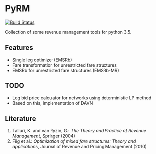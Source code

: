 # PyRM

[![Build Status](https://travis-ci.org/flix-tech/PyRM.svg?branch=master)](https://travis-ci.org/flix-tech/PyRM)

Collection of some revenue management tools for python 3.5. 

## Features

- Single leg optimizer (EMSRb)
- Fare transformation for unrestricted fare structures
- EMSRb for unrestricted fare structures (EMSRb-MR)

## TODO
 - Leg bid price calculator for networks using deterministic LP method
 - Based on this, implementation of DAVN

## Literature
1. Talluri, K. and van Ryzin, G.: _The Theory and Practice of Revenue Management_, Springer (2004)
2. Fiig et al.: _Optimization of mixed fare structures: Theory and applications_, Journal of Revenue and Pricing Management (2010)
 


